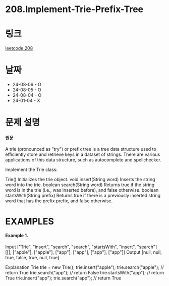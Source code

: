 # 208.Implement-Trie-Prefix-Tree

# 링크

[leetcode.208](https://leetcode.com/problems/implement-trie-prefix-tree/?envType=study-plan-v2&envId=leetcode-75)

# 날짜

* 24-08-06 - O
* 24-08-05 - O
* 24-08-04 - O
* 24-01-04 - X

# 문제 설명

#### 원문

A trie (pronounced as "try") or prefix tree is a tree data structure used to efficiently store and retrieve keys in a dataset of strings. There are various applications of this data structure, such as autocomplete and spellchecker.

Implement the Trie class:

Trie() Initializes the trie object.
void insert(String word) Inserts the string word into the trie.
boolean search(String word) Returns true if the string word is in the trie (i.e., was inserted before), and false otherwise.
boolean startsWith(String prefix) Returns true if there is a previously inserted string word that has the prefix prefix, and false otherwise.


# EXAMPLES

#### Example 1.

Input
["Trie", "insert", "search", "search", "startsWith", "insert", "search"]
[[], ["apple"], ["apple"], ["app"], ["app"], ["app"], ["app"]]
Output
[null, null, true, false, true, null, true]

Explanation
Trie trie = new Trie();
trie.insert("apple");
trie.search("apple");   // return True
trie.search("app");     // return False
trie.startsWith("app"); // return True
trie.insert("app");
trie.search("app");     // return True
